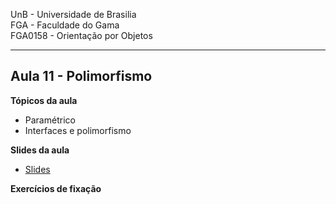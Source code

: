 UnB - Universidade de Brasilia  
FGA - Faculdade do Gama  
FGA0158 - Orientação por Objetos

---

## Aula 11 - Polimorfismo

**Tópicos da aula**
- Paramétrico
- Interfaces e polimorfismo

**Slides da aula**

* [Slides](https://docs.google.com/presentation/d/1cably_sPYt902uqYmkgQXkuREIq-6NumyKF9Dly0FLw/edit?usp=sharing)


**Exercícios de fixação**
